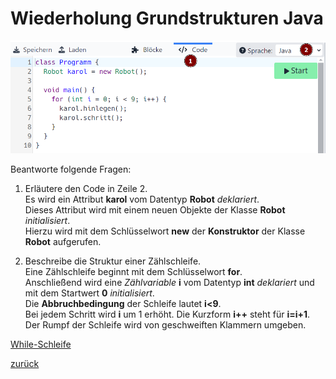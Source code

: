 <link rel="stylesheet" href="https://hi2272.github.io/StyleMD.css">

# Wiederholung Grundstrukturen Java

![alt text](2024-10-22_12-53.png)

Beantworte folgende Fragen:
1. Erläutere den Code in Zeile 2.  
Es wird ein Attribut **karol** vom Datentyp **Robot** *deklariert*.  
Dieses Attribut wird mit einem neuen Objekte der Klasse **Robot** *initialisiert*.  
Hierzu wird mit dem Schlüsselwort **new** der **Konstruktor** der Klasse **Robot** aufgerufen.


2. Beschreibe die Struktur einer Zählschleife.  
Eine Zählschleife beginnt mit dem Schlüsselwort **for**.  
Anschließend wird eine *Zählvariable* **i** vom Datentyp **int** *deklariert* und mit dem Startwert **0** *initialisiert*.  
Die **Abbruchbedingung** der Schleife lautet **i<9**.  
Bei jedem Schritt wird **i** um 1 erhöht. Die Kurzform **i++** steht für **i=i+1**.  
Der Rumpf der Schleife wird von geschweiften Klammern umgeben.




[While-Schleife](01While.html)  






[zurück](../../index.html)  



